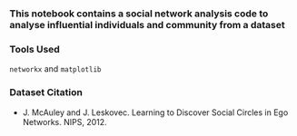 ### This notebook contains a social network analysis code to analyse influential individuals and community from a dataset
### Tools Used 
`networkx` and `matplotlib` 
### Dataset Citation
- J. McAuley and J. Leskovec. Learning to Discover Social Circles in Ego Networks. NIPS, 2012. 
